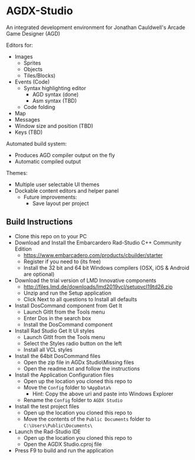 # AGDX-Studio
An integrated development environment for Jonathan Cauldwell's Arcade Game Designer (AGD)

Editors for:
* Images 
  * Sprites
  * Objects
  * Tiles/Blocks)
* Events (Code)
  * Syntax highlighting editor
    * AGD syntax (done)
    * Asm syntax (TBD)
  * Code folding
* Map
* Messages
* Window size and position (TBD)
* Keys (TBD)

Automated build system:
* Produces AGD compiler output on the fly
* Automatic compiled output

Themes:
* Multiple user selectable UI themes
* Dockable content editors and helper panel
  * Future improvements:
    * Save layout per project


## Build Instructions

* Clone this repo on to your PC
* Download and Install the Embarcardero Rad-Studio C++ Community Edition
  * https://www.embarcadero.com/products/cbuilder/starter
  * Register if you need to (its free)
  * Install the 32 bit and 64 bit Windows compilers (OSX, iOS & Android are optional)
* Download the trial version of LMD Innovative components
  * http://files.lmd.de/downloads/lmd2019vcl/setupvcl19td26.zip
  * Unzip and run the Setup application
  * Click Next to all questions to Install all defaults
* Install DosCommand component from Get It
  * Launch GitIt from the Tools menu
  * Enter Dos in the search box
  * Install the DosCommand component
* Install Rad Studio Get It UI styles
  * Launch GitIt from the Tools menu
  * Select the Styles radio button on the left
  * Install all VCL styles
* Install the 64bit DosCommand files
  * Open the zip file in AGDx Studio\Missing files
  * Open the readme.txt and follow the instructions
* Install the Application Configuration files
  * Open up the location you cloned this repo to
  * Move the ```Config``` folder to ```%AppData%```
    * Hint: Copy the above uri and paste into Windows Explorer
  * Rename the ```Config``` folder to ```AGDX Studio```
* Install the test project files
  * Open up the location you cloned this repo to
  * Move the contents of the ```Public Documents``` folder to ```C:\Users\Public\Documents\```
* Launch the Rad-Studio IDE
  * Open up the location you cloned this repo to
  * Open the AGDX Studio.cproj file
* Press F9 to build and run the application

